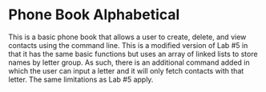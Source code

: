 # Phone Book Alphabetical
 This is a basic phone book that allows a user to create, delete, and view contacts using the command line. This is a modified version of Lab #5 in that it has the same basic functions but uses an array of linked lists to store names by letter group. As such, there is an additional command added in which the user can input a letter and it will only fetch contacts with that letter. The same limitations as Lab #5 apply.
